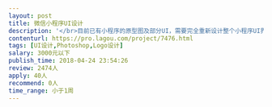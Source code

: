 ```yaml
---                
layout: post       
title: 微信小程序UI设计           
description: '</br>目前已有小程序的原型图及部分UI，需要完全重新设计整个小程序UI界面，包括一个简单的LOGO</br>页面不多，主题页面十个左右，大部分都是重复的</br>希望有能力的个人来完成</br>'     
contenturl: https://pro.lagou.com/project/7476.html      
tags: [UI设计,Photoshop,Logo设计]            
salary: 3000元以下          
publish_time: 2018-04-24 23:54:26         
review: 2474人                   
apply: 40人                   
recommend: 0人                   
time_range: 小于1周              
---                 
```

